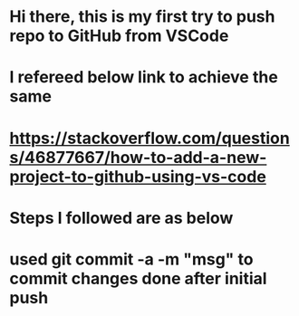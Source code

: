 # Hi there, this is my first try to push repo to GitHub from VSCode

# I refereed below link to achieve the same 
# https://stackoverflow.com/questions/46877667/how-to-add-a-new-project-to-github-using-vs-code

# Steps I followed are as below 
<!-- 
Launch the command palette Ctrl+Shift+P, run Publish to Github, and follow the prompt. 
You will be given the choice between a private and public repository, so be careful that you choose the right one.

 When you are done it should give you a popup notification in the bottom right with a link to the repo https://github.com/<username>/<reponame>

Minor warning: if your project already has a .gitignore file in it this process will overwrite it -->


# used git commit -a -m "msg" to commit changes done after initial push 